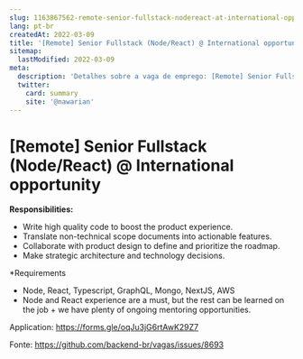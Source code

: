 ```yaml
---
slug: 1163867562-remote-senior-fullstack-nodereact-at-international-opportunity
lang: pt-br
createdAt: 2022-03-09
title: '[Remote] Senior Fullstack (Node/React) @ International opportunity - Vaga de Emprego'
sitemap:
  lastModified: 2022-03-09
meta:
  description: 'Detalhes sobre a vaga de emprego: [Remote] Senior Fullstack (Node/React) @ International opportunity'
  twitter:
    card: summary
    site: '@nawarian'
---
```


# [Remote] Senior Fullstack (Node/React) @ International opportunity

**Responsibilities:**
- Write high quality code to boost the product experience.
- Translate non-technical scope documents into actionable features.
- Collaborate with product design to define and prioritize the roadmap.
- Make strategic architecture and technology decisions.

*Requirements
- Node, React, Typescript, GraphQL, Mongo, NextJS, AWS
- Node and React experience are a must, but the rest can be learned on the job + we have plenty of ongoing mentoring opportunities.

Application: https://forms.gle/oqJu3jG6rtAwK29Z7

Fonte: https://github.com/backend-br/vagas/issues/8693